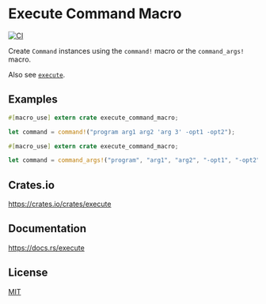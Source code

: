 Execute Command Macro
====================

[![CI](https://github.com/magiclen/execute/actions/workflows/ci.yml/badge.svg)](https://github.com/magiclen/execute/actions/workflows/ci.yml)

Create `Command` instances using the `command!` macro or the `command_args!` macro.

Also see [`execute`](https://crates.io/crates/execute).

## Examples

```rust
#[macro_use] extern crate execute_command_macro;

let command = command!("program arg1 arg2 'arg 3' -opt1 -opt2");
```

```rust
#[macro_use] extern crate execute_command_macro;

let command = command_args!("program", "arg1", "arg2", "-opt1", "-opt2");
```

## Crates.io

https://crates.io/crates/execute

## Documentation

https://docs.rs/execute

## License

[MIT](LICENSE)
